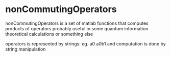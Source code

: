 # nonCommutingOperators

nonCommutingOperators is a set of matlab functions that computes products of operators
probably useful in some quantum information theoretical calculations or something else

operators is represented by strings: eg. a0 a0b1
and computation is done by string manipulation

